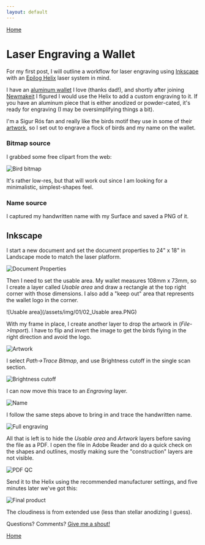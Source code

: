 ```yaml
---
layout: default
---
```

[Home](/)

# Laser Engraving a Wallet

For my first post, I will outline a workflow for laser engraving using [Inkscape](https://inkscape.org) with an [Epilog Helix](https://www.epiloglaser.ca/products/legend-laser-series.htm) laser system in mind.
 
I have an [aluminum wallet](https://www.ogondesigns.com/en/) I love (thanks dad!), and shortly after joining [Newmakeit](http://www.newmakeit.com) I figured I would use the Helix to add a custom engraving to it. If you have an aluminum piece that is either anodized or powder-cated, it's ready for engraving (I may be oversimplifying things a bit).

I'm a Sigur Rós fan and really like the birds motif they use in some of their [artwork](https://s-media-cache-ak0.pinimg.com/originals/62/b5/76/62b57607d1e6bd04354403149f46df0e.jpg), so I set out to engrave a flock of birds and my name on the wallet.
 
### Bitmap source
I grabbed some free clipart from the web:

![Bird bitmap](/assets/img/01/bird_bitmap.jpg)

It's rather low-res, but that will work out since I am looking for a minimalistic, simplest-shapes feel.
 
### Name source
I captured my handwritten name with my Surface and saved a PNG of it.
 
## Inkscape
I start a new document and set the document properties to 24" x 18" in Landscape mode to match the laser platform.
 
![Document Properties](/assets/img/01/01_DocProps.PNG)

Then I need to set the usable area. My wallet measures 108mm x 73mm, so I create a layer called _Usable area_ and draw a rectangle at the top right corner with those dimensions. I also add a "keep out" area that represents the wallet logo in the corner.

![Usable area](/assets/img/01/02_Usable area.PNG)
 
With my frame in place, I create another layer to drop the artwork in (_File->Import_). I have to flip and invert the image to get the birds flying  in the right direction and avoid the logo.

![Artwork](/assets/img/01/03_Artwork.PNG)
 
I select _Path->Trace Bitmap_, and use Brightness cutoff in the single scan section.

![Brightness cutoff](/assets/img/01/04_Cutoff.PNG)

I can now move this trace to an _Engraving_ layer.

![Name](/assets/img/01/05_Trace.PNG)

 
I follow the same steps above to bring in and trace the handwritten name.

![Full engraving](/assets/img/01/06_Engraving.PNG)


All that is left is to hide the _Usable area_ and _Artwork_ layers before saving the file as a PDF. I open the file in Adobe Reader and do a quick check on the shapes and outlines, mostly making sure the "construction" layers are not visible.

![PDF QC](/assets/img/01/07_PDF.PNG)

Send it to the Helix using the recommended manufacturer settings, and five minutes later we've got this:

![Final product](/assets/img/01/08_Final.jpg)
 
The cloudiness is from extended use (less than stellar anodizing I guess).

Questions? Comments? [Give me a shout!](/about)

[Home](/)

